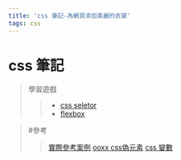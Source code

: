 ```yaml
---
title: 'css 筆記-為網頁添加美麗的衣裳'
tags: css 
---
```

# css 筆記

>學習遊戲
>>* [css seletor](https://flukeout.github.io/)
>>* [flexbox](http://flexboxfroggy.com/#zh-tw)

>#參考
>>[實際參考案例](https://drive.google.com/file/d/1SFtDirtmgED2T5pGZpDNv1Gr4bpiqfVd/view?usp=sharing)
>>[ooxx css偽元素](https://www.oxxostudio.tw/articles/201706/pseudo-element-2.html)
>>[css 變數](https://muki.tw/tech/native-css-variables/)